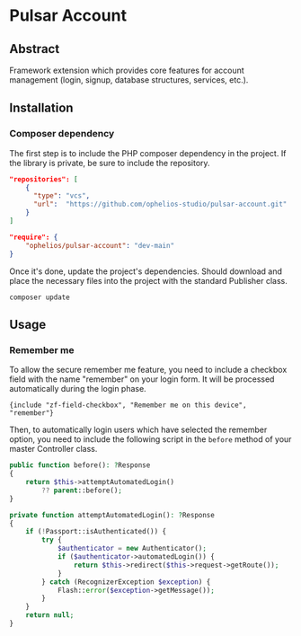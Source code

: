 # Pulsar Account

## Abstract
Framework extension which provides core features for account management (login, signup, database structures, services, etc.).

## Installation

### Composer dependency
The first step is to include the PHP composer dependency in the project. If the 
library is private, be sure to include the repository.

```json
"repositories": [
    {
      "type": "vcs",
      "url":  "https://github.com/ophelios-studio/pulsar-account.git"
    }
]
```

```json
"require": {
    "ophelios/pulsar-account": "dev-main"
}
```

Once it's done, update the project's dependencies. Should download and place the necessary 
files into the project with the standard Publisher class.

```shell
composer update
```

## Usage

### Remember me

To allow the secure remember me feature, you need to include a checkbox field with the name "remember" on your login 
form. It will be processed automatically during the login phase.

```latte
{include "zf-field-checkbox", "Remember me on this device", "remember"}
```

Then, to automatically login users which have selected the remember option, you need to include the following 
script in the `before` method of your master Controller class.

```php
public function before(): ?Response
{
    return $this->attemptAutomatedLogin()
        ?? parent::before();
}

private function attemptAutomatedLogin(): ?Response
{
    if (!Passport::isAuthenticated()) {
        try {
            $authenticator = new Authenticator();
            if ($authenticator->automatedLogin()) {
                return $this->redirect($this->request->getRoute());
            }
        } catch (RecognizerException $exception) {
            Flash::error($exception->getMessage());
        }
    }
    return null;
}
```